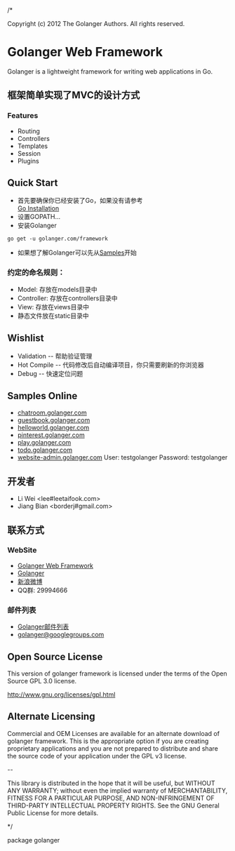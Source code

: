 /*

Copyright (c) 2012 The Golanger Authors. All rights reserved.


Golanger Web Framework
=======================================================================

Golanger is a lightweight framework for writing web applications in Go. 


## 框架简单实现了MVC的设计方式

### Features
 * Routing
 * Controllers
 * Templates
 * Session
 * Plugins

## Quick Start
 * 首先要确保你已经安装了Go，如果没有请参考  
 <a href="http://golang.org/doc/install" target="_blank">Go Installation</a>
 * 设置GOPATH...
 * 安装Golanger
```
go get -u golanger.com/framework
```
 * 如果想了解Golanger可以先从<a href="https://github.com/golangers/samples" target="_blank">Samples</a>开始

### 约定的命名规则：
 * Model: 存放在models目录中
 * Controller: 存放在controllers目录中
 * View: 存放在views目录中
 * 静态文件放在static目录中

## Wishlist
 * Validation -- 帮助验证管理
 * Hot Compile -- 代码修改后自动编译项目，你只需要刷新的你浏览器
 * Debug -- 快速定位问题

## Samples Online
 * <a href="http://chatroom.golanger.com" target="_blank">chatroom.golanger.com</a>
 * <a href="http://guestbook.golanger.com" target="_blank">guestbook.golanger.com</a>
 * <a href="http://helloworld.golanger.com" target="_blank">helloworld.golanger.com</a>
 * <a href="http://pinterest.golanger.com" target="_blank">pinterest.golanger.com</a>
 * <a href="http://play.golanger.com" target="_blank">play.golanger.com</a>
 * <a href="http://todo.golanger.com" target="_blank">todo.golanger.com</a>
 * <a href="http://website-admin.golanger.com" target="_blank">website-admin.golanger.com</a>
     User: testgolanger
     Password: testgolanger 

## 开发者
 * Li Wei <lee#leetaifook.com>
 * Jiang Bian <borderj#gmail.com>

## 联系方式
### WebSite
 * <a href="http://golanger.com/framework" target="_blank">Golanger Web Framework</a>
 * <a href="http://golanger.com" target="_blank">Golanger</a>
 * <a href="http://weibo.com/golanger" target="_blank">新浪微博</a>
 * QQ群: 29994666

### 邮件列表
 * <a href="https://groups.google.com/group/golanger" target="_blank">Golanger邮件列表</a>
 * <golanger@googlegroups.com>

Open Source License
------------------------------------------------------------------------------------------
This version of golanger framework is licensed under the terms of the Open Source GPL 3.0 license. 

http://www.gnu.org/licenses/gpl.html

Alternate Licensing
------------------------------------------------------------------------------------------
Commercial and OEM Licenses are available for an alternate download of golanger framework.
This is the appropriate option if you are creating proprietary applications and you are 
not prepared to distribute and share the source code of your application under the 
GPL v3 license. 

--

This library is distributed in the hope that it will be useful, but WITHOUT ANY WARRANTY; without even the implied warranty of MERCHANTABILITY, FITNESS FOR A PARTICULAR PURPOSE, AND NON-INFRINGEMENT OF THIRD-PARTY INTELLECTUAL PROPERTY RIGHTS.  See the GNU General Public License for more details.


*/

package golanger
